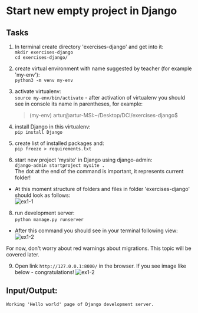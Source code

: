 # Start new empty project in Django 

## Tasks
1. In terminal create directory 'exercises-django' and get into it:  
```mkdir exercises-django```  
```cd exercises-django/```  

2. create virtual environment with name suggested by teacher (for example 'my-env'):  
```python3 -m venv my-env```  

3. activate virtualenv:  
```source my-env/bin/activate``` - after activation of virtualenv you should see in console its name in parentheses, for example: 
   >(my-env) artur@artur-MSI:~/Desktop/DCI/exercises-django$

4. install Django in this virtualenv:  
```pip install Django```

5. create list of installed packages and:    
```pip freeze > requirements.txt```  

6. start new project 'mysite' in Django using django-admin:   
```django-admin startproject mysite .```  
The dot at the end of the command is important, it represents current folder!  

- At this moment structure of folders and files in folder 'exercises-django' should look as follows:  
![ex1-1](../../../django-framework-exercises/screenshots/ex1-1.png)


8. run development server:  
```python manage.py runserver```  

- After this command you should see in your terminal following view:  
![ex1-2](../../../django-framework-exercises/screenshots/ex1-2.png)  

For now, don't worry about red warnings about migrations. This topic will be covered later.

9. Open link ```http://127.0.0.1:8000/``` in the browser. If you see image like below - congratulations! 
![ex1-2](../../../django-framework-exercises/screenshots/ex1-3.png)  

## Input/Output:
```
Working 'Hello world' page of Django development server.
```